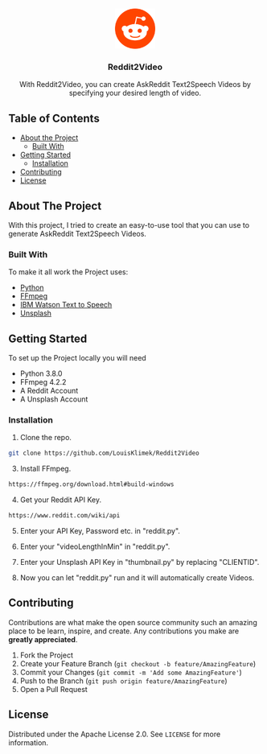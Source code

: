 <!-- PROJECT LOGO -->
<br />
<p align="center">
  <a href="https://github.com/LouisKlimek/Reddit2Video">
    <img src="logo.png" alt="Reddit2Video" width="80" height="80">
  </a>

  <h3 align="center">Reddit2Video</h3>

  <p align="center">
    With Reddit2Video, you can create AskReddit Text2Speech Videos by specifying your desired length of video.
    <br />
  </p>
</p>



<!-- TABLE OF CONTENTS -->
## Table of Contents

* [About the Project](#about-the-project)
  * [Built With](#built-with)
* [Getting Started](#getting-started)
  * [Installation](#installation)
* [Contributing](#contributing)
* [License](#license)



<!-- ABOUT THE PROJECT -->
## About The Project

With this project, I tried to create an easy-to-use tool that you can use to generate AskReddit Text2Speech Videos. 

### Built With
To make it all work the Project uses:
* [Python](https://www.python.org/)
* [FFmpeg](https://ffmpeg.org/)
* [IBM Watson Text to Speech](https://www.ibm.com/cloud/watson-text-to-speech)
* [Unsplash](https://unsplash.com/developers)


<!-- GETTING STARTED -->
## Getting Started

To set up the Project locally you will need
* Python 3.8.0
* FFmpeg 4.2.2
* A Reddit Account
* A Unsplash Account

### Installation

1. Clone the repo.
```sh
git clone https://github.com/LouisKlimek/Reddit2Video
```
3. Install FFmpeg.
```sh
https://ffmpeg.org/download.html#build-windows
```

4. Get your Reddit API Key.
```sh
https://www.reddit.com/wiki/api
```

5. Enter your API Key, Password etc. in "reddit.py".

6. Enter your "videoLengthInMin" in "reddit.py".

7. Enter your Unsplash API Key in "thumbnail.py" by replacing "CLIENTID".

8. Now you can let "reddit.py" run and it will automatically create Videos.


<!-- CONTRIBUTING -->
## Contributing

Contributions are what make the open source community such an amazing place to be learn, inspire, and create. Any contributions you make are **greatly appreciated**.

1. Fork the Project
2. Create your Feature Branch (`git checkout -b feature/AmazingFeature`)
3. Commit your Changes (`git commit -m 'Add some AmazingFeature'`)
4. Push to the Branch (`git push origin feature/AmazingFeature`)
5. Open a Pull Request



<!-- LICENSE -->
## License

Distributed under the Apache License 2.0. See `LICENSE` for more information.
